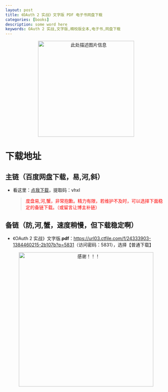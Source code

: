 ```yaml
---
layout: post
title: 《OAuth 2 实战》文字版 PDF 电子书网盘下载
categories: [books]
description: some word here
keywords: OAuth 2 实战,文字版,精校版全本,电子书,网盘下载
---
```


<div align="center"><img src="https://qweree.cn/wp-content/uploads/2024/10/oauth-2-shi-zhan-tuya.jpg" alt="此处描述图片信息" width="300px" height="auto"></div>

# 下载地址

## 主链（百度网盘下载，易,河,斜）

- 看这里：[点我下载](https://pan.baidu.com/s/1iMXUbSbtZQZjDcqDmnWUyw?pwd=vhxl)，提取码：vhxl

  > <p style="color:red" >度盘易,河,蟹，非常抱歉。精力有限，若维护不及时，可以选择下面稳定的备链下载。（或留言让博主补链）</p>

## 备链（防,河,蟹，速度稍慢，但下载稳定啊）

- 《OAuth 2 实战》文字版.**pdf**：<https://url03.ctfile.com/f/24333903-1384460215-2b107b?p=5831>（访问密码：5831），选择【普通下载】

<div align="center"><img src="https://pic.imgdb.cn/item/6707df6bd29ded1a8ce37031.gif" alt="感谢！！！" width="420px" height="auto"/></div>
